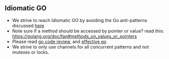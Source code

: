 ## Idiomatic GO
- We strive to reach Idiomatic GO by avoiding the Go anti-patterns discussed [here](https://www.youtube.com/watch?v=ltqV6pDKZD8)
- Note sure if a method should be accessed by pointer or value? read this: https://golang.org/doc/faq#methods_on_values_or_pointers
- Please read [go code review](https://github.com/golang/go/wiki/CodeReviewComments), and [effective go](https://golang.org/doc/effective_go.html)
- We strive to only use channels for all concurrent patterns and not mutexes or locks.

